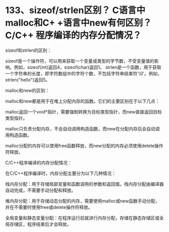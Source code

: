 # 133、sizeof/strlen区别？ C语言中malloc和C+ +语言中new有何区别？ C/C++ 程序编译的内存分配情况？

sizeof和strlen的区别：

sizeof是一个操作符，可以用来获取一个变量或类型的字节数，不受变量值的影响。例如，sizeof(int)返回4，sizeof(char)返回1。
strlen是一个函数，用于获取一个字符串的长度，即字符数组中的字符个数，不包括字符串结束符'\0'。例如，strlen("hello")返回5。

malloc和new的区别：

malloc和new都是用于在堆上分配内存的函数。它们的主要区别在于以下几点：


malloc返回一个void*指针，需要强制转换为目标类型指针，而new直接返回目标类型指针。

malloc只负责分配内存，不会自动调用构造函数，而new在分配内存后会自动调用构造函数。

malloc分配的内存可以使用free函数释放，而new分配的内存必须使用delete操作符释放。

C/C++程序编译的内存分配情况：

在C/C++程序编译时，内存分配主要分为以下几种情况：


栈内存分配：用于存储局部变量和函数调用的参数和返回值。栈内存分配由编译器自动完成，不需要手动分配和释放。

堆内存分配：用于存储动态分配的内存，需要使用malloc或new函数手动分配，并在不需要时使用free或delete操作符释放。

全局变量和静态变量分配：在程序运行前就进行内存分配，存储在静态存储区或全局存储区，程序结束后才会释放。